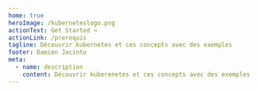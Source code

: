 ```yaml
---
home: true
heroImage: /kuberneteslogo.png
actionText: Get Started →
actionLink: /prerequis
tagline: Découvrir kubernetes et ces concepts avec des exemples
footer: Damien Jacinto
meta:
  - name: description
    content: Découvrir kuberenetes et ces concepts avec des exemples
---
```


